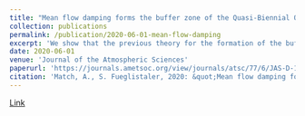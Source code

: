 ```yaml
---
title: "Mean flow damping forms the buffer zone of the Quasi-Biennial Oscillation: 1D theory"
collection: publications
permalink: /publication/2020-06-01-mean-flow-damping
excerpt: 'We show that the previous theory for the formation of the buffer zone of the QBO is circular. We proposed an updated theory: mean flow damping forms the buffer zone of the QBO.'
date: 2020-06-01
venue: 'Journal of the Atmospheric Sciences'
paperurl: 'https://journals.ametsoc.org/view/journals/atsc/77/6/JAS-D-19-0293.1.xml'
citation: 'Match, A., S. Fueglistaler, 2020: &quot;Mean flow damping forms the buffer zone of the Quasi-Biennial Oscillation: 1D theory.&quot; <i>Journal of the Atmospheric Sciences<i>, 77, 1955-67, https://journals.ametsoc.org/view/journals/atsc/77/6/JAS-D-19-0293.1.xml'
---
```


[Link](https://journals.ametsoc.org/view/journals/atsc/77/6/JAS-D-19-0293.1.xml)

